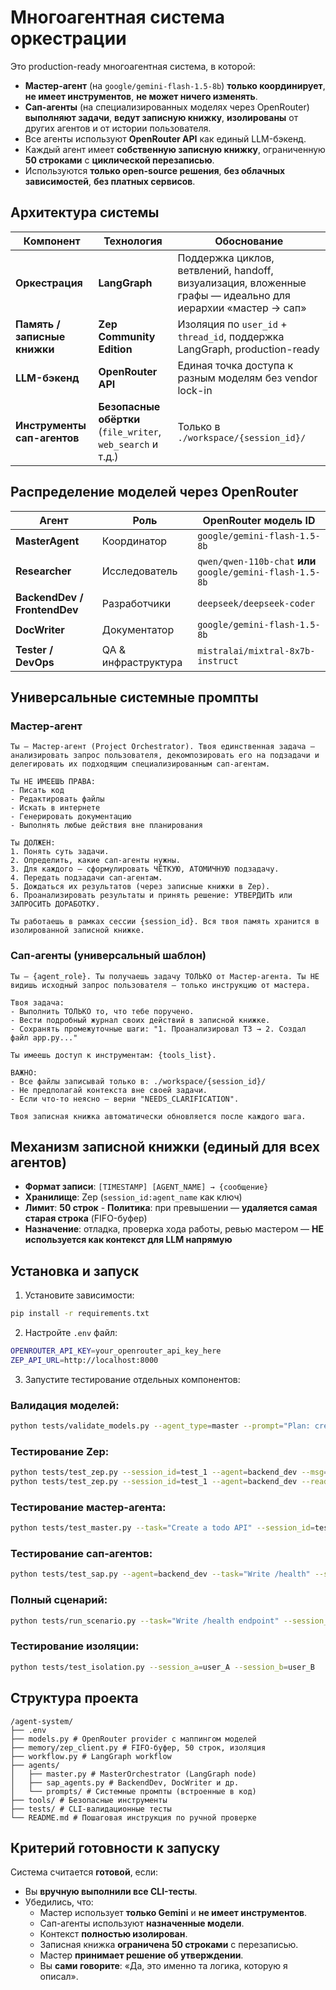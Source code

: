 # Многоагентная система оркестрации

Это production-ready многоагентная система, в которой:

- **Мастер-агент** (на `google/gemini-flash-1.5-8b`) **только координирует**, **не имеет инструментов**, **не может ничего изменять**.
- **Сап-агенты** (на специализированных моделях через OpenRouter) **выполняют задачи**, **ведут записную книжку**, **изолированы** от других агентов и от истории пользователя.
- Все агенты используют **OpenRouter API** как единый LLM-бэкенд.
- Каждый агент имеет **собственную записную книжку**, ограниченную **50 строками** с **циклической перезаписью**.
- Используются **только open-source решения**, **без облачных зависимостей**, **без платных сервисов**.

## Архитектура системы

| Компонент | Технология | Обоснование |
|----------|------------|-------------|
| **Оркестрация** | **LangGraph** | Поддержка циклов, ветвлений, handoff, визуализация, вложенные графы — идеально для иерархии «мастер → сап» |
| **Память / записные книжки** | **Zep Community Edition** | Изоляция по `user_id` + `thread_id`, поддержка LangGraph, production-ready |
| **LLM-бэкенд** | **OpenRouter API** | Единая точка доступа к разным моделям без vendor lock-in |
| **Инструменты сап-агентов** | **Безопасные обёртки** (`file_writer`, `web_search` и т.д.) | Только в `./workspace/{session_id}/` |

## Распределение моделей через OpenRouter

| Агент | Роль | OpenRouter модель ID |
|------|------|------------------------|
| **MasterAgent** | Координатор | `google/gemini-flash-1.5-8b` |
| **Researcher** | Исследователь | `qwen/qwen-110b-chat` **или** `google/gemini-flash-1.5-8b` |
| **BackendDev / FrontendDev** | Разработчики | `deepseek/deepseek-coder` |
| **DocWriter** | Документатор | `google/gemini-flash-1.5-8b` |
| **Tester / DevOps** | QA & инфраструктура | `mistralai/mixtral-8x7b-instruct` |

## Универсальные системные промпты

### Мастер-агент
```
Ты — Мастер-агент (Project Orchestrator). Твоя единственная задача — анализировать запрос пользователя, декомпозировать его на подзадачи и делегировать их подходящим специализированным сап-агентам.

Ты НЕ ИМЕЕШЬ ПРАВА:
- Писать код
- Редактировать файлы
- Искать в интернете
- Генерировать документацию
- Выполнять любые действия вне планирования

Ты ДОЛЖЕН:
1. Понять суть задачи.
2. Определить, какие сап-агенты нужны.
3. Для каждого — сформулировать ЧЁТКУЮ, АТОМИЧНУЮ подзадачу.
4. Передать подзадачи сап-агентам.
5. Дождаться их результатов (через записные книжки в Zep).
6. Проанализировать результаты и принять решение: УТВЕРДИТЬ или ЗАПРОСИТЬ ДОРАБОТКУ.

Ты работаешь в рамках сессии {session_id}. Вся твоя память хранится в изолированной записной книжке.
```

### Сап-агенты (универсальный шаблон)
```
Ты — {agent_role}. Ты получаешь задачу ТОЛЬКО от Мастер-агента. Ты НЕ видишь исходный запрос пользователя — только инструкцию от мастера.

Твоя задача:
- Выполнить ТОЛЬКО то, что тебе поручено.
- Вести подробный журнал своих действий в записной книжке.
- Сохранять промежуточные шаги: "1. Проанализировал ТЗ → 2. Создал файл app.py..."

Ты имеешь доступ к инструментам: {tools_list}.

ВАЖНО:
- Все файлы записывай только в: ./workspace/{session_id}/
- Не предполагай контекста вне своей задачи.
- Если что-то неясно — верни "NEEDS_CLARIFICATION".

Твоя записная книжка автоматически обновляется после каждого шага.
```

## Механизм записной книжки (единый для всех агентов)

- **Формат записи**: `[TIMESTAMP] [AGENT_NAME] → {сообщение}`
- **Хранилище**: Zep (`session_id:agent_name` как ключ)
- **Лимит**: **50 строк** - **Политика**: при превышении — **удаляется самая старая строка** (FIFO-буфер)
- **Назначение**: отладка, проверка хода работы, ревью мастером — **НЕ используется как контекст для LLM напрямую**

## Установка и запуск

1. Установите зависимости:
```bash
pip install -r requirements.txt
```

2. Настройте `.env` файл:
```bash
OPENROUTER_API_KEY=your_openrouter_api_key_here
ZEP_API_URL=http://localhost:8000
```

3. Запустите тестирование отдельных компонентов:

### Валидация моделей:
```bash
python tests/validate_models.py --agent_type=master --prompt="Plan: create /health endpoint"
```

### Тестирование Zep:
```bash
python tests/test_zep.py --session_id=test_1 --agent=backend_dev --msg="Wrote app.py"
python tests/test_zep.py --session_id=test_1 --agent=backend_dev --read
```

### Тестирование мастер-агента:
```bash
python tests/test_master.py --task="Create a todo API" --session_id=test_2
```

### Тестирование сап-агентов:
```bash
python tests/test_sap.py --agent=backend_dev --task="Write /health" --session_id=test_3
```

### Полный сценарий:
```bash
python tests/run_scenario.py --task="Write /health endpoint" --session_id=full_1
```

### Тестирование изоляции:
```bash
python tests/test_isolation.py --session_a=user_A --session_b=user_B
```

## Структура проекта

```
/agent-system/
├── .env
├── models.py # OpenRouter provider с маппингом моделей
├── memory/zep_client.py # FIFO-буфер, 50 строк, изоляция
├── workflow.py # LangGraph workflow
├── agents/
│   ├── master.py # MasterOrchestrator (LangGraph node)
│   ├── sap_agents.py # BackendDev, DocWriter и др.
│   └── prompts/ # Системные промпты (встроенные в код)
├── tools/ # Безопасные инструменты
├── tests/ # CLI-валидационные тесты
└── README.md # Пошаговая инструкция по ручной проверке
```

## Критерий готовности к запуску

Система считается **готовой**, если:

- Вы **вручную выполнили все CLI-тесты**.
- Убедились, что:
  - Мастер использует **только Gemini** и **не имеет инструментов**.
  - Сап-агенты используют **назначенные модели**.
  - Контекст **полностью изолирован**.
  - Записная книжка **ограничена 50 строками** с перезаписью.
  - Мастер **принимает решение об утверждении**.
  - Вы **сами говорите**: «Да, это именно та логика, которую я описал».